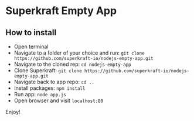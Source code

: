# Superkraft Empty App

## How to install

- Open terminal
- Navigate to a folder of your choice and run: `git clone https://github.com/superkraft-io/nodejs-empty-app.git`
- Navigate to the cloned rep: `cd nodejs-empty-app`
- Clone Superkraft: `git clone https://github.com/superkraft-io/nodejs-empty-app.git`
- Navigate back to app repo: `cd ..`
- Install packages: `npm install`
- Run app: `node app.js`
- Open browser and visit `localhost:80`

Enjoy!


